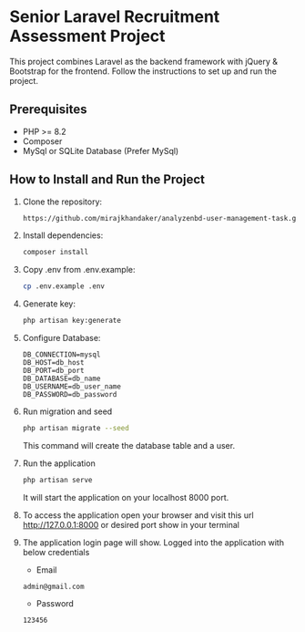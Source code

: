 # Senior Laravel Recruitment Assessment Project #
This project combines Laravel as the backend framework with jQuery & Bootstrap for the frontend. Follow the instructions to set up and run the project.

## Prerequisites ##
- PHP >= 8.2
- Composer
- MySql or SQLite Database (Prefer MySql)

## How to Install and Run the Project
1. Clone the repository:

   ```bash
   https://github.com/mirajkhandaker/analyzenbd-user-management-task.git
   
2. Install dependencies:

   ```bash
   composer install

3. Copy .env from .env.example:

   ```bash
   cp .env.example .env

4. Generate key:

   ```bash
   php artisan key:generate

5. Configure Database:
    ```
    DB_CONNECTION=mysql
    DB_HOST=db_host
    DB_PORT=db_port
    DB_DATABASE=db_name
    DB_USERNAME=db_user_name
    DB_PASSWORD=db_password
   ```
   
6. Run migration and seed
    ```bash
   php artisan migrate --seed
    ```
   This command will create the database table and a user.

7. Run the application
    ```bash
   php artisan serve
   ```
   It will start the application on your localhost 8000 port.
8. To access the application open your browser and visit this url http://127.0.0.1:8000 or desired port show in your terminal
9. The application login page will show. Logged into the application with below credentials
   - Email
   ```
   admin@gmail.com
   ```
   - Password
   ```
   123456
   ```


